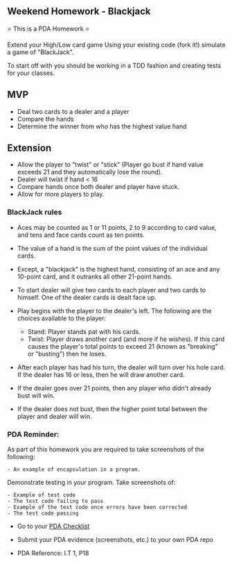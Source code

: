 ## Weekend Homework - Blackjack

:star: This is a PDA Homework :star:


Extend your High/Low card game
Using your existing code (fork it!) simulate a game of "BlackJack".

To start off with you should be working in a TDD fashion and creating tests for your classes.

## MVP

- Deal two cards to a dealer and a player
- Compare the hands
- Determine the winner from who has the highest value hand

## Extension

- Allow the player to "twist" or "stick" (Player go bust if hand value exceeds 21 and they automatically lose the round).
- Dealer will twist if hand < 16
- Compare hands once both dealer and player have stuck.
- Allow for more players to play.


### BlackJack rules

- Aces may be counted as 1 or 11 points, 2 to 9 according to card value, and tens and face cards count as ten points.

- The value of a hand is the sum of the point values of the individual cards.

- Except, a "blackjack" is the highest hand, consisting of an ace and any 10-point card, and it outranks all other 21-point hands.

- To start dealer will give two cards to each player and two cards to himself. One of the dealer cards is dealt face up.

- Play begins with the player to the dealer's left. The following are the choices available to the player:
  * Stand: Player stands pat with his cards.
  * Twist: Player draws another card (and more if he wishes). If this card causes the player's total points to exceed 21 (known as "breaking" or "busting") then he loses.
- After each player has had his turn, the dealer will turn over his hole card. If the dealer has 16 or less, then he will draw another card.

- If the dealer goes over 21 points, then any player who didn't already bust will win.

- If the dealer does not bust, then the higher point total between the player and dealer will win.



### PDA Reminder:

As part of this homework you are required to take screenshots of the following:

```
- An example of encapsulation in a program.
```

Demonstrate testing in your program. Take screenshots of:

```
- Example of test code
- The test code failing to pass
- Example of the test code once errors have been corrected
- The test code passing
```

- Go to your [PDA Checklist](https://github.com/codeclan/pda/tree/master/Evidence%20Gathering%20Portfolio)

- Submit your PDA evidence (screenshots, etc.) to your own PDA repo

- PDA Reference: I.T 1, P18
